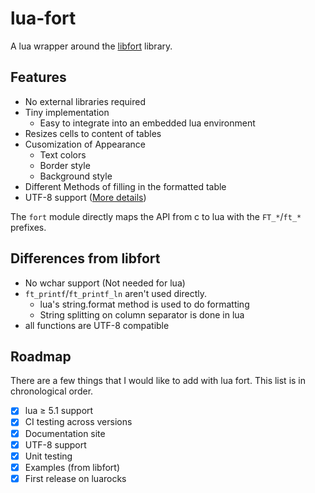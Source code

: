 # lua-fort

A lua wrapper around the [libfort](https://github.com/seleznevae/libfort)
library.

## Features

- No external libraries required
- Tiny implementation
  - Easy to integrate into an embedded lua environment
- Resizes cells to content of tables
- Cusomization of Appearance
  - Text colors
  - Border style
  - Background style
- Different Methods of filling in the formatted table
- UTF-8 support
  ([More details](https://github.com/nathanrpage97/lua-fort/blob/72b888f6dd3a05d61d99686c71b6f26984d7c58c/src/fort.h#L1047-L1054))

The `fort` module directly maps the API from c to lua with the `FT_*`/`ft_*`
prefixes.

## Differences from libfort

- No wchar support (Not needed for lua)
- `ft_printf`/`ft_printf_ln` aren't used directly.
  - lua's string.format method is used to do formatting
  - String splitting on column separator is done in lua
- all functions are UTF-8 compatible

## Roadmap

There are a few things that I would like to add with lua fort. This list is in
chronological order.

- [x] lua ≥ 5.1 support
- [x] CI testing across versions
- [x] Documentation site
- [x] UTF-8 support
- [x] Unit testing
- [x] Examples (from libfort)
- [x] First release on luarocks
